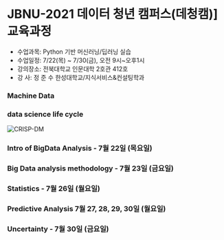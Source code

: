 # JBNU-2021 데이터 청년 캠퍼스(데청캠)] 교육과정

  - 수업과목: Python 기반 머신러닝/딥러닝 실습
  - 수업일정: 7/22(목) ~ 7/30(금), 오전 9시~오후1시 
  - 강의장소: 전북대학교 인문대학 2호관 412호
  - 강    사: 정 준 수  한성대학교/지식서비스&컨설팅학과


### Machine Data

### data science life cycle
![CRISP-DM](https://user-images.githubusercontent.com/54794815/125336469-c845b100-e388-11eb-9f5c-fad5f13cc5db.png)




### Intro of BigData Analysis - 7월 22일 (목요일)
### Big Data analysis methodology - 7월 23일 (금요일)
### Statistics - 7월 26일 (월요일)
### Predictive Analysis 7월 27, 28, 29, 30일 (월요일)
### Uncertainty - 7월 30일 (금요일)
